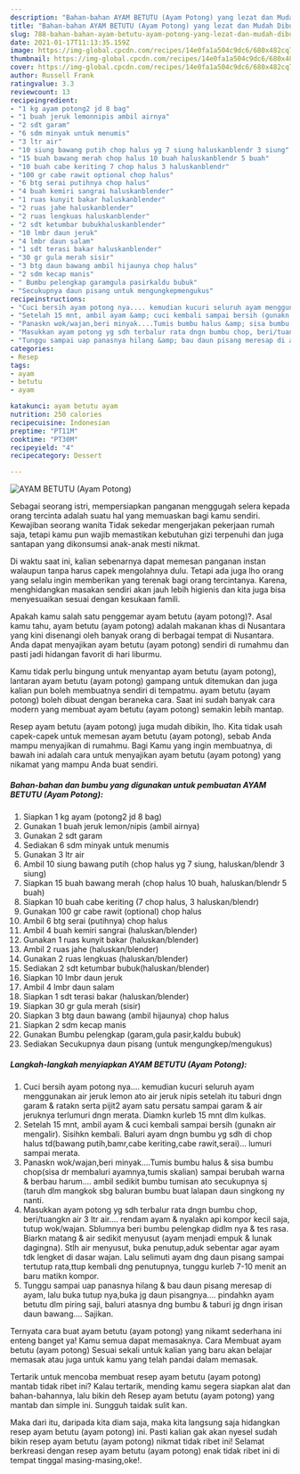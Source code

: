 ```yaml
---
description: "Bahan-bahan AYAM BETUTU (Ayam Potong) yang lezat dan Mudah Dibuat"
title: "Bahan-bahan AYAM BETUTU (Ayam Potong) yang lezat dan Mudah Dibuat"
slug: 788-bahan-bahan-ayam-betutu-ayam-potong-yang-lezat-dan-mudah-dibuat
date: 2021-01-17T11:13:35.159Z
image: https://img-global.cpcdn.com/recipes/14e0fa1a504c9dc6/680x482cq70/ayam-betutu-ayam-potong-foto-resep-utama.jpg
thumbnail: https://img-global.cpcdn.com/recipes/14e0fa1a504c9dc6/680x482cq70/ayam-betutu-ayam-potong-foto-resep-utama.jpg
cover: https://img-global.cpcdn.com/recipes/14e0fa1a504c9dc6/680x482cq70/ayam-betutu-ayam-potong-foto-resep-utama.jpg
author: Russell Frank
ratingvalue: 3.3
reviewcount: 13
recipeingredient:
- "1 kg ayam potong2 jd 8 bag"
- "1 buah jeruk lemonnipis ambil airnya"
- "2 sdt garam"
- "6 sdm minyak untuk menumis"
- "3 ltr air"
- "10 siung bawang putih chop halus yg 7 siung haluskanblendr 3 siung"
- "15 buah bawang merah chop halus 10 buah haluskanblendr 5 buah"
- "10 buah cabe keriting 7 chop halus 3 haluskanblendr"
- "100 gr cabe rawit optional chop halus"
- "6 btg serai putihnya chop halus"
- "4 buah kemiri sangrai haluskanblender"
- "1 ruas kunyit bakar haluskanblender"
- "2 ruas jahe haluskanblender"
- "2 ruas lengkuas haluskanblender"
- "2 sdt ketumbar bubukhaluskanblender"
- "10 lmbr daun jeruk"
- "4 lmbr daun salam"
- "1 sdt terasi bakar haluskanblender"
- "30 gr gula merah sisir"
- "3 btg daun bawang ambil hijaunya chop halus"
- "2 sdm kecap manis"
- " Bumbu pelengkap garamgula pasirkaldu bubuk"
- "Secukupnya daun pisang untuk mengungkepmengukus"
recipeinstructions:
- "Cuci bersih ayam potong nya.... kemudian kucuri seluruh ayam menggunakan air jeruk lemon ato air jeruk nipis setelah itu taburi dngn garam &amp; ratakn serta pijit2 ayam satu persatu sampai garam &amp; air jeruknya terlumuri dngn merata. Diamkn kurleb 15 mnt dlm kulkas."
- "Setelah 15 mnt, ambil ayam &amp; cuci kembali sampai bersih (gunakn air mengalir). Sisihkn kembali. Baluri ayam dngn bumbu yg sdh di chop halus td(bawang putih,bamr,cabe keriting,cabe rawit,serai)... lumuri sampai merata."
- "Panaskn wok/wajan,beri minyak....Tumis bumbu halus &amp; sisa bumbu chop(sisa dr membaluri ayamnya,tumis skalian) sampai berubah warna &amp; berbau harum.... ambil sedikit bumbu tumisan ato secukupnya sj (taruh dlm mangkok sbg baluran bumbu buat lalapan daun singkong ny nanti."
- "Masukkan ayam potong yg sdh terbalur rata dngn bumbu chop, beri/tuangkn air 3 ltr air.... rendam ayam &amp; nyalakn api kompor kecil saja, tutup wok/wajan. Sblumnya beri bumbu pelengkap didlm nya &amp; tes rasa. Biarkn matang &amp; air sedikit menyusut (ayam menjadi empuk &amp; lunak dagingna). Stlh air menyusut, buka penutup,aduk sebentar agar ayam tdk lengket di dasar wajan. Lalu selimuti ayam dng daun pisang sampai tertutup rata,ttup kembali dng penutupnya, tunggu kurleb 7-10 menit an baru matikn kompor."
- "Tunggu sampai uap panasnya hilang &amp; bau daun pisang meresap di ayam, lalu buka tutup nya,buka jg daun pisangnya.... pindahkn ayam betutu dlm piring saji, baluri atasnya dng bumbu &amp; taburi jg dngn irisan daun bawang.... Sajikan."
categories:
- Resep
tags:
- ayam
- betutu
- ayam

katakunci: ayam betutu ayam 
nutrition: 250 calories
recipecuisine: Indonesian
preptime: "PT11M"
cooktime: "PT30M"
recipeyield: "4"
recipecategory: Dessert

---
```



![AYAM BETUTU (Ayam Potong)](https://img-global.cpcdn.com/recipes/14e0fa1a504c9dc6/680x482cq70/ayam-betutu-ayam-potong-foto-resep-utama.jpg)

Sebagai seorang istri, mempersiapkan panganan menggugah selera kepada orang tercinta adalah suatu hal yang memuaskan bagi kamu sendiri. Kewajiban seorang  wanita Tidak sekedar mengerjakan pekerjaan rumah saja, tetapi kamu pun wajib memastikan kebutuhan gizi terpenuhi dan juga santapan yang dikonsumsi anak-anak mesti nikmat.

Di waktu  saat ini, kalian sebenarnya dapat memesan panganan instan walaupun tanpa harus capek mengolahnya dulu. Tetapi ada juga lho orang yang selalu ingin memberikan yang terenak bagi orang tercintanya. Karena, menghidangkan masakan sendiri akan jauh lebih higienis dan kita juga bisa menyesuaikan sesuai dengan kesukaan famili. 



Apakah kamu salah satu penggemar ayam betutu (ayam potong)?. Asal kamu tahu, ayam betutu (ayam potong) adalah makanan khas di Nusantara yang kini disenangi oleh banyak orang di berbagai tempat di Nusantara. Anda dapat menyajikan ayam betutu (ayam potong) sendiri di rumahmu dan pasti jadi hidangan favorit di hari liburmu.

Kamu tidak perlu bingung untuk menyantap ayam betutu (ayam potong), lantaran ayam betutu (ayam potong) gampang untuk ditemukan dan juga kalian pun boleh membuatnya sendiri di tempatmu. ayam betutu (ayam potong) boleh dibuat dengan beraneka cara. Saat ini sudah banyak cara modern yang membuat ayam betutu (ayam potong) semakin lebih mantap.

Resep ayam betutu (ayam potong) juga mudah dibikin, lho. Kita tidak usah capek-capek untuk memesan ayam betutu (ayam potong), sebab Anda mampu menyajikan di rumahmu. Bagi Kamu yang ingin membuatnya, di bawah ini adalah cara untuk menyajikan ayam betutu (ayam potong) yang nikamat yang mampu Anda buat sendiri.

<!--inarticleads1-->

##### Bahan-bahan dan bumbu yang digunakan untuk pembuatan AYAM BETUTU (Ayam Potong):

1. Siapkan 1 kg ayam (potong2 jd 8 bag)
1. Gunakan 1 buah jeruk lemon/nipis (ambil airnya)
1. Gunakan 2 sdt garam
1. Sediakan 6 sdm minyak untuk menumis
1. Gunakan 3 ltr air
1. Ambil 10 siung bawang putih (chop halus yg 7 siung, haluskan/blendr 3 siung)
1. Siapkan 15 buah bawang merah (chop halus 10 buah, haluskan/blendr 5 buah)
1. Siapkan 10 buah cabe keriting (7 chop halus, 3 haluskan/blendr)
1. Gunakan 100 gr cabe rawit (optional) chop halus
1. Ambil 6 btg serai (putihnya) chop halus
1. Ambil 4 buah kemiri sangrai (haluskan/blender)
1. Gunakan 1 ruas kunyit bakar (haluskan/blender)
1. Ambil 2 ruas jahe (haluskan/blender)
1. Gunakan 2 ruas lengkuas (haluskan/blender)
1. Sediakan 2 sdt ketumbar bubuk(haluskan/blender)
1. Siapkan 10 lmbr daun jeruk
1. Ambil 4 lmbr daun salam
1. Siapkan 1 sdt terasi bakar (haluskan/blender)
1. Siapkan 30 gr gula merah (sisir)
1. Siapkan 3 btg daun bawang (ambil hijaunya) chop halus
1. Siapkan 2 sdm kecap manis
1. Gunakan  Bumbu pelengkap (garam,gula pasir,kaldu bubuk)
1. Sediakan Secukupnya daun pisang (untuk mengungkep/mengukus)




<!--inarticleads2-->

##### Langkah-langkah menyiapkan AYAM BETUTU (Ayam Potong):

1. Cuci bersih ayam potong nya.... kemudian kucuri seluruh ayam menggunakan air jeruk lemon ato air jeruk nipis setelah itu taburi dngn garam &amp; ratakn serta pijit2 ayam satu persatu sampai garam &amp; air jeruknya terlumuri dngn merata. Diamkn kurleb 15 mnt dlm kulkas.
1. Setelah 15 mnt, ambil ayam &amp; cuci kembali sampai bersih (gunakn air mengalir). Sisihkn kembali. Baluri ayam dngn bumbu yg sdh di chop halus td(bawang putih,bamr,cabe keriting,cabe rawit,serai)... lumuri sampai merata.
1. Panaskn wok/wajan,beri minyak....Tumis bumbu halus &amp; sisa bumbu chop(sisa dr membaluri ayamnya,tumis skalian) sampai berubah warna &amp; berbau harum.... ambil sedikit bumbu tumisan ato secukupnya sj (taruh dlm mangkok sbg baluran bumbu buat lalapan daun singkong ny nanti.
1. Masukkan ayam potong yg sdh terbalur rata dngn bumbu chop, beri/tuangkn air 3 ltr air.... rendam ayam &amp; nyalakn api kompor kecil saja, tutup wok/wajan. Sblumnya beri bumbu pelengkap didlm nya &amp; tes rasa. Biarkn matang &amp; air sedikit menyusut (ayam menjadi empuk &amp; lunak dagingna). Stlh air menyusut, buka penutup,aduk sebentar agar ayam tdk lengket di dasar wajan. Lalu selimuti ayam dng daun pisang sampai tertutup rata,ttup kembali dng penutupnya, tunggu kurleb 7-10 menit an baru matikn kompor.
1. Tunggu sampai uap panasnya hilang &amp; bau daun pisang meresap di ayam, lalu buka tutup nya,buka jg daun pisangnya.... pindahkn ayam betutu dlm piring saji, baluri atasnya dng bumbu &amp; taburi jg dngn irisan daun bawang.... Sajikan.




Ternyata cara buat ayam betutu (ayam potong) yang nikamt sederhana ini enteng banget ya! Kamu semua dapat memasaknya. Cara Membuat ayam betutu (ayam potong) Sesuai sekali untuk kalian yang baru akan belajar memasak atau juga untuk kamu yang telah pandai dalam memasak.

Tertarik untuk mencoba membuat resep ayam betutu (ayam potong) mantab tidak ribet ini? Kalau tertarik, mending kamu segera siapkan alat dan bahan-bahannya, lalu bikin deh Resep ayam betutu (ayam potong) yang mantab dan simple ini. Sungguh taidak sulit kan. 

Maka dari itu, daripada kita diam saja, maka kita langsung saja hidangkan resep ayam betutu (ayam potong) ini. Pasti kalian gak akan nyesel sudah bikin resep ayam betutu (ayam potong) nikmat tidak ribet ini! Selamat berkreasi dengan resep ayam betutu (ayam potong) enak tidak ribet ini di tempat tinggal masing-masing,oke!.

